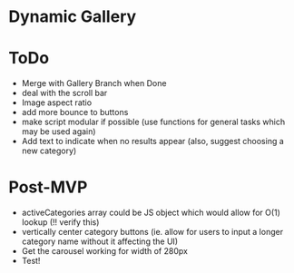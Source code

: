 # Dynamic Gallery

# ToDo
- Merge with Gallery Branch when Done
- deal with the scroll bar
- Image aspect ratio
- add more bounce to buttons 
- make script modular if possible (use functions for general tasks which may be used again)
- Add text to indicate when no results appear (also, suggest choosing a new category)


# Post-MVP
- activeCategories array could be JS object which would allow for O(1) lookup (!! verify this)
- vertically center category buttons (ie. allow for users to input a longer category name without it affecting the UI) 
- Get the carousel working for width of 280px 
- Test!